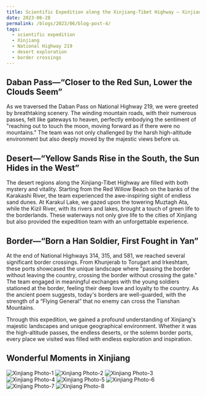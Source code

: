 ```yaml
---
title: Scientific Expedition along the Xinjiang-Tibet Highway — Xinjiang Edition
date: 2023-06-28
permalink: /blogs/2023/06/blog-post-4/
tags:
  - scientific expedition
  - Xinjiang
  - National Highway 219
  - desert exploration
  - border crossings
---
```


Daban Pass—“Closer to the Red Sun, Lower the Clouds Seem”
------
As we traversed the Daban Pass on National Highway 219, we were greeted by breathtaking scenery. The winding mountain roads, with their numerous passes, felt like gateways to heaven, perfectly embodying the sentiment of "reaching out to touch the moon, moving forward as if there were no mountains." The team was not only challenged by the harsh high-altitude environment but also deeply moved by the majestic views before us.

Desert—“Yellow Sands Rise in the South, the Sun Hides in the West”
------
The desert regions along the Xinjiang-Tibet Highway are filled with both mystery and vitality. Starting from the Red Willow Beach on the banks of the Karakashi River, the team experienced the awe-inspiring sight of endless sand dunes. At Karakul Lake, we gazed upon the towering Muztagh Ata, while the Kizil River, with its rivers and lakes, brought a touch of green life to the borderlands. These waterways not only give life to the cities of Xinjiang but also provided the expedition team with an unforgettable experience.

Border—“Born a Han Soldier, First Fought in Yan”
------
At the end of National Highways 314, 315, and 581, we reached several significant border crossings. From Khunjerab to Torugart and Irkeshtam, these ports showcased the unique landscape where "passing the border without leaving the country, crossing the border without crossing the gate." The team engaged in meaningful exchanges with the young soldiers stationed at the border, feeling their deep love and loyalty to the country. As the ancient poem suggests, today's borders are well-guarded, with the strength of a “Flying General” that no enemy can cross the Tianshan Mountains.

Through this expedition, we gained a profound understanding of Xinjiang's majestic landscapes and unique geographical environment. Whether it was the high-altitude passes, the endless deserts, or the solemn border ports, every place we visited was filled with endless exploration and inspiration.

Wonderful Moments in Xinjiang
------
![Xinjiang Photo-1](https://shengli-zhu.github.io/images/b-photo/b-4/1.jpg)
![Xinjiang Photo-2](https://shengli-zhu.github.io/images/b-photo/b-4/2.jpg)
![Xinjiang Photo-3](https://shengli-zhu.github.io/images/b-photo/b-4/3.jpg)
![Xinjiang Photo-4](https://shengli-zhu.github.io/images/b-photo/b-4/4.jpg)
![Xinjiang Photo-5](https://shengli-zhu.github.io/images/b-photo/b-4/5.jpg)
![Xinjiang Photo-6](https://shengli-zhu.github.io/images/b-photo/b-4/6.jpg)
![Xinjiang Photo-7](https://shengli-zhu.github.io/images/b-photo/b-4/7.jpg)
![Xinjiang Photo-8](https://shengli-zhu.github.io/images/b-photo/b-4/8.jpg)
